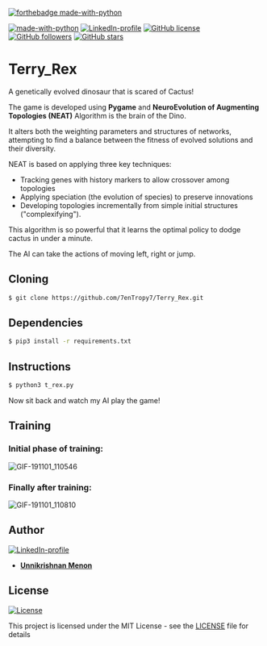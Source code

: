 [![forthebadge made-with-python](http://ForTheBadge.com/images/badges/made-with-python.svg)](https://www.python.org/)

[![made-with-python](https://img.shields.io/badge/Made%20with-Python-1f425f.svg)](https://www.python.org/) [![LinkedIn-profile](https://img.shields.io/badge/LinkedIn-Profile-orange.svg)](https://www.linkedin.com/in/unnikrishnan-menon-aa013415a/) [![GitHub license](https://img.shields.io/github/license/Naereen/StrapDown.js.svg)](https://github.com/Naereen/StrapDown.js/blob/master/LICENSE) [![GitHub followers](https://img.shields.io/github/followers/7enTropy7?label=Follow&style=social)](https://github.com/7enTropy7?tab=followers) [![GitHub stars](https://img.shields.io/github/stars/7enTropy7/Terry_Rex.svg?style=social&label=Star&maxAge=2592000)](https://GitHub.com/7enTropy7/Terry_Rex/stargazers/)

# Terry_Rex
A genetically evolved dinosaur that is scared of Cactus!

The game is developed using **Pygame** and **NeuroEvolution of Augmenting Topologies (NEAT)** Algorithm is the brain of the Dino.

It alters both the weighting parameters and structures of networks, attempting to find a balance between the fitness of evolved solutions and their diversity. 

NEAT is based on applying three key techniques: 
- Tracking genes with history markers to allow crossover among topologies 
- Applying speciation (the evolution of species) to preserve innovations
- Developing topologies incrementally from simple initial structures ("complexifying").

This algorithm is so powerful that it learns the optimal policy to dodge cactus in under a minute. 

The AI can take the actions of moving left, right or jump.

## Cloning
```bash
$ git clone https://github.com/7enTropy7/Terry_Rex.git
```

## Dependencies
```bash
$ pip3 install -r requirements.txt
```

## Instructions
```bash
$ python3 t_rex.py
```
Now sit back and watch my AI play the game!
## Training

### Initial phase of training:

![GIF-191101_110546](https://user-images.githubusercontent.com/36446402/68004799-d62cce80-fc98-11e9-8b07-3f2368748ccc.gif)


### Finally after training:

![GIF-191101_110810](https://user-images.githubusercontent.com/36446402/68004871-1d1ac400-fc99-11e9-9692-bf7df96bd451.gif)



## Author
[![LinkedIn-profile](https://img.shields.io/badge/LinkedIn-Profile-teal.svg)](https://www.linkedin.com/in/unnikrishnan-menon-aa013415a/)

* [**Unnikrishnan Menon**](https://github.com/7enTropy7)

## License

[![License](http://img.shields.io/:license-mit-blue.svg?style=flat-square)](http://badges.mit-license.org)

This project is licensed under the MIT License - see the [LICENSE](LICENSE) file for details


